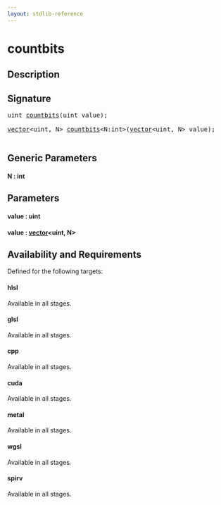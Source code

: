 ```yaml
---
layout: stdlib-reference
---
```


# countbits

## Description





## Signature 

<pre>
<span class="code_keyword">uint</span> <a href="/stdlib-reference/global-decls/countbits">countbits</a>(<span class="code_keyword">uint</span> <span class='code_param'>value</span>);

<a href="/stdlib-reference/types/vector/index" class="code_type">vector</a>&lt;<span class="code_keyword">uint</span>, N&gt; <a href="/stdlib-reference/global-decls/countbits">countbits</a>&lt;N:<span class="code_keyword">int</span>&gt;(<a href="/stdlib-reference/types/vector/index" class="code_type">vector</a>&lt;<span class="code_keyword">uint</span>, N&gt; <span class='code_param'>value</span>);

</pre>

## Generic Parameters

#### N  : int

## Parameters

#### value  : uint
#### value  : [vector](/stdlib-reference/types/vector/index)\<uint, N\>

## Availability and Requirements

Defined for the following targets:

#### hlsl
Available in all stages.

#### glsl
Available in all stages.

#### cpp
Available in all stages.

#### cuda
Available in all stages.

#### metal
Available in all stages.

#### wgsl
Available in all stages.

#### spirv
Available in all stages.



